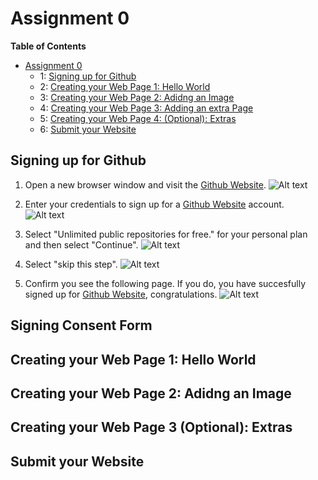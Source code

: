 
# Assignment 0

**Table of Contents** 

- [Assignment 0](#)
	- 1: [Signing up for Github](#)
	- 2: [Creating your Web Page 1: Hello World](#)
	- 3: [Creating your Web Page 2: Adidng an Image](#)
	- 4: [Creating your Web Page 3: Adding an extra Page](#)
	- 5: [Creating your Web Page 4: (Optional): Extras](#)
	- 6: [Submit your Website](#)

## Signing up for Github

1. Open a new browser window and visit the [Github Website](http://github.com). 
![Alt text](assignment0/images/githubsignup.png?raw=true "Optional Title")

2. Enter your credentials to sign up for a [Github Website](http://github.com) account.
![Alt text](assignment0/images/0-2.png?raw=true "Optional Title")

3. Select "Unlimited public repositories for free." for your personal plan and then select "Continue".
![Alt text](assignment0/images/0-3.png?raw=true "Optional Title")

4. Select "skip this step".
![Alt text](assignment0/images/0-4.png?raw=true "Optional Title")

5. Confirm you see the following page. If you do, you have succesfully signed up for [Github Website](http://github.com), congratulations. 
![Alt text](assignment0/images/0-5.png?raw=true "Optional Title")

## Signing Consent Form

## Creating your Web Page 1: Hello World

## Creating your Web Page 2: Adidng an Image

## Creating your Web Page 3 (Optional): Extras

## Submit your Website
